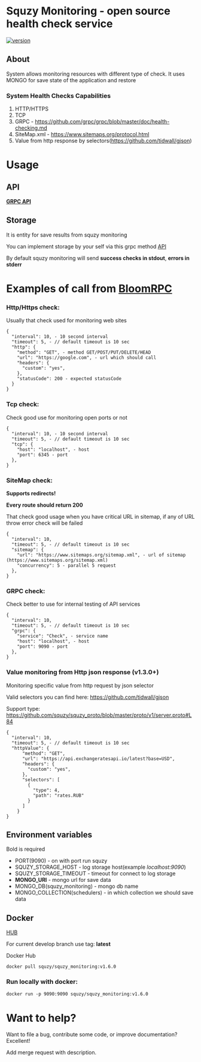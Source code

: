 # Squzy Monitoring - open source health check service

[![version](https://img.shields.io/github/v/release/squzy/squzy.svg)](https://github.com/squzy/squzy)

## About

System allows monitoring resources with different type of check. It uses MONGO for save state of the application and restore

### System Health Checks Capabilities
1) HTTP/HTTPS
2) TCP
3) GRPC - https://github.com/grpc/grpc/blob/master/doc/health-checking.md
4) SiteMap.xml - https://www.sitemaps.org/protocol.html
5) Value from http response by selectors(https://github.com/tidwall/gjson)

# Usage

## API

[**GRPC API**](https://github.com/squzy/squzy_proto/blob/master/proto/v1/squzy_monitoring.proto) 

## Storage

It is entity for save results from squzy monitoring

You can implement storage by your self via this grpc method [API](https://github.com/squzy/squzy_proto/blob/feat/api-1/proto/v1/squzy_storage.proto#L19)

By default squzy monitoring will send **success checks in stdout**, **errors in stderr**


# Examples of call from [BloomRPC](https://github.com/uw-labs/bloomrpc)

### Http/Https check:

Usually that check used for monitoring web sites

```shell script
{
  "interval": 10, - 10 second interval
  "timeout": 5, - // default timeout is 10 sec
  "http": {
    "method": "GET", - method GET/POST/PUT/DELETE/HEAD
    "url": "https://google.com", - url which should call
    "headers": {
      "custom": "yes",
    },
    "statusCode": 200 - expected statusCode
  }
}
```

### Tcp check:

Check good use for monitoring open ports or not

```shell script
{
  "interval": 10, - 10 second interval
  "timeout": 5, - // default timeout is 10 sec
  "tcp": {
    "host": "localhost", - host
    "port": 6345 - port
  },
}
```

### SiteMap check:

**Supports redirects!**

**Every route should return 200**

That check good usage when you have critical URL in sitemap, if any of URL throw error check will be failed

```shell script
{
  "interval": 10,
  "timeout": 5, - // default timeout is 10 sec
  "sitemap": {
    "url": "https://www.sitemaps.org/sitemap.xml", - url of sitemap (https://www.sitemaps.org/sitemap.xml)
    "concurrency": 5 - parallel 5 request  
  },
}
```

### GRPC check:

Check better to use for internal testing of API services

```shell script
{
  "interval": 10,
  "timeout": 5, - // default timeout is 10 sec
  "grpc": {
    "service": "Check", - service name
    "host": "localhost", - host
    "port": 9090 - port
  },
}
```

### Value monitoring from Http json response (v1.3.0+)

Monitoring specific value from http request by json selector

Valid selectors you can find here: https://github.com/tidwall/gjson

Support type: https://github.com/squzy/squzy_proto/blob/master/proto/v1/server.proto#L84
    

```shell script
{
  "interval": 10,
  "timeout": 5, - // default timeout is 10 sec
  "httpValue": {
      "method": "GET",
      "url": "https://api.exchangeratesapi.io/latest?base=USD",
      "headers": {
        "custom": "yes",
      },
      "selectors": [
        {
          "type": 4,
          "path": "rates.RUB"
        }
      ]
    }
}
```

## Environment variables

Bold is required

- PORT(9090) - on with port run squzy
- SQUZY_STORAGE_HOST - log storage host(example *localhost:9090*)
- SQUZY_STORAGE_TIMEOUT - timeout for connect to log storage
- **MONGO_URI** - mongo url for save data
- MONGO_DB(squzy_monitoring) - mongo db name
- MONGO_COLLECTION(schedulers) - in which collection we should save data

## Docker

[HUB](https://hub.docker.com/repository/docker/squzy/squzy_monitoring)

For current develop branch use tag: **latest**

Docker Hub

```shell script
docker pull squzy/squzy_monitoring:v1.6.0
```

### Run locally with docker:

```shell script
docker run -p 9090:9090 squzy/squzy_monitoring:v1.6.0
```

# Want to help?
Want to file a bug, contribute some code, or improve documentation? Excellent!

Add merge request with description.
